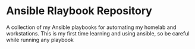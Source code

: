 # Ansible Rlaybook Repository

A collection of my Ansible playbooks for automating my homelab and workstations. This is my first time learning and using ansible, so be careful while running any playbook